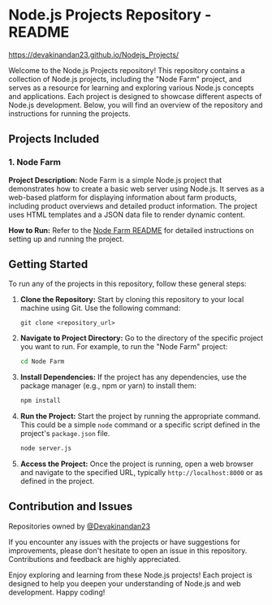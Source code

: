# Node.js Projects Repository - README

https://devakinandan23.github.io/Nodejs_Projects/

Welcome to the Node.js Projects repository! This repository contains a collection of Node.js projects, including the "Node Farm" project, and serves as a resource for learning and exploring various Node.js concepts and applications. Each project is designed to showcase different aspects of Node.js development. Below, you will find an overview of the repository and instructions for running the projects.

## Projects Included

### 1. Node Farm

**Project Description:** Node Farm is a simple Node.js project that demonstrates how to create a basic web server using Node.js. It serves as a web-based platform for displaying information about farm products, including product overviews and detailed product information. The project uses HTML templates and a JSON data file to render dynamic content.

**How to Run:** Refer to the [Node Farm README](./Node%20Farm/README.md) for detailed instructions on setting up and running the project.

## Getting Started

To run any of the projects in this repository, follow these general steps:

1. **Clone the Repository:** Start by cloning this repository to your local machine using Git. Use the following command:

   ```text
   git clone <repository_url>
   ```

2. **Navigate to Project Directory:** Go to the directory of the specific project you want to run. For example, to run the "Node Farm" project:

   ```bash
   cd Node Farm
   ```

3. **Install Dependencies:** If the project has any dependencies, use the package manager (e.g., npm or yarn) to install them:

   ```bash
   npm install
   ```

4. **Run the Project:** Start the project by running the appropriate command. This could be a simple `node` command or a specific script defined in the project's `package.json` file.

   ```bash
   node server.js
   ```

5. **Access the Project:** Once the project is running, open a web browser and navigate to the specified URL, typically `http://localhost:8000` or as defined in the project.

## Contribution and Issues

Repositories owned by [@Devakinandan23](<[https://github.com/Devakinandan23](https://github.com/Devakinandan23)>)

If you encounter any issues with the projects or have suggestions for improvements, please don't hesitate to open an issue in this repository. Contributions and feedback are highly appreciated.

Enjoy exploring and learning from these Node.js projects! Each project is designed to help you deepen your understanding of Node.js and web development. Happy coding!
